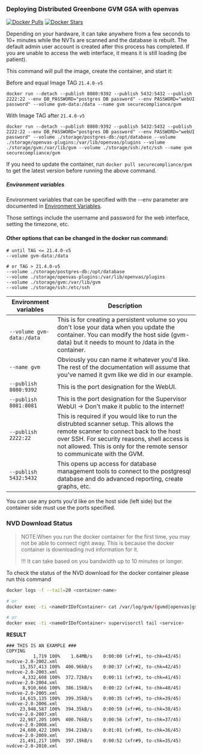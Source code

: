### Deploying Distributed Greenbone GVM GSA with openvas

[![Docker Pulls](https://camo.githubusercontent.com/3e63cf99dc710db046e20197cd8a327e5db79805/68747470733a2f2f696d672e736869656c64732e696f2f646f636b65722f70756c6c732f736563757265636f6d706c69616e63652f67766d2e737667)](https://hub.docker.com/r/securecompliance/gvm/) [![Docker Stars](https://camo.githubusercontent.com/4e1e7c9b4e7a6d79c1cb606cd33473a101a0962e/68747470733a2f2f696d672e736869656c64732e696f2f646f636b65722f73746172732f736563757265636f6d706c69616e63652f67766d2e737667)](https://hub.docker.com/r/securecompliance/gvm/)


Depending on your hardware, it can take anywhere from a few seconds to 10+ minutes while the NVTs are scanned and the database is rebuilt. The default admin user account is created after this process has completed. If you are unable to access the web interface, it means it is still loading (be patient).


This command will pull the image, create the container, and start it:

Before and equal Image TAG `21.4.0-v5` 
```console
docker run --detach --publish 8080:9392 --publish 5432:5432 --publish 2222:22 --env DB_PASSWORD="postgres DB password" --env PASSWORD="webUI password" --volume gvm-data:/data --name gvm securecompliance/gvm
```

With Image TAG after `21.4.0-v5`
```console
docker run --detach --publish 8080:9392 --publish 5432:5432 --publish 2222:22 --env DB_PASSWORD="postgres DB password" --env PASSWORD="webUI password" --volume ./storage/postgres-db:/opt/database --volume ./storage/openvas-plugins:/var/lib/openvas/plugins --volume ./storage/gvm:/var/lib/gvm --volume ./storage/ssh:/etc/ssh --name gvm securecompliance/gvm
```
If you need to update the container, run `docker pull securecompliance/gvm` to get the latest version before running the above command.
##### Environment variables

Environment variables that can be specified with the --env parameter are documented in [Environment Variables](environment-variables.md).

Those settings include the username and password for the web interface, setting the timezone, etc.


#### Other options that can be changed in the docker run command:

```
# until TAG <= 21.4.0-v5
--volume gvm-data:/data

# or TAG > 21.4.0-v5
--volume ./storage/postgres-db:/opt/database 
--volume ./storage/openvas-plugins:/var/lib/openvas/plugins
--volume ./storage/gvm:/var/lib/gvm 
--volume ./storage/ssh:/etc/ssh
``` 

| Environment variables     	| Description                                                                                                                                                                                                                                                     	|
|---------------------------	|-----------------------------------------------------------------------------------------------------------------------------------------------------------------------------------------------------------------------------------------------------------------	|
| `--volume gvm-data:/data` 	| This is for creating a persistent volume so you don't lose your data when you update the container. You can modify the host side (gvm-data) but it needs to mount to /data in the container.                                                                    	|
| `--name gvm`              	| Obviously you can name it whatever you\'d like. The rest of the documentation will assume that you\'ve named it gvm like we did in our example.                                                                                                                 	|
| `--publish 8080:9392`     	| This is the port designation for the WebUI.                                                                                                                                                                                                                     	|
| `--publish 8081:8081`     	| This is the port designation for the Supervisor WebUI -> Don't make it public to the internet!                                                                                                                                                                  	|
| `--publish 2222:22`       	| This is required if you would like to run the distrubted scanner setup. This allows the remote scanner to connect back to the host over SSH. For security reasons, shell access is not allowed. This is only for the remote sensor to communicate with the GVM. 	|
| `--publish 5432:5432`     	| This opens up access for database management tools to connect to the postgresql database and do advanced reporting, create graphs, etc.                                                                                                                         	|                                                                                                                                                                                                                                                     

<!--
`--volume gvm-data:/data` This is for creating a persistent volume so you dont lose your data when you update the container. You can modify the host side (gvm-data) but it needs to mount to /data in the container.

`--name gvm` Obviously you can name it whatever you\'d like. The rest of the documentation will assume that you\'ve named it gvm like we did in our example.

`--publish 8080:9392` - This is the port designation for the WebUI.

`--publish 8081:8081` - This is the port designation for the Supervisor WebUI -> Don't make it public to the internet!

`--publish 2222:22` - This is required if you would like to run the distrubted scanner setup. This allows the remote scanner to connect back to the host over SSH. For security reasons, shell access is not allowed. This is **only** for the remote sensor to communicate with the GVM.

`--publish 5432:5432` - This opens up access for database management tools to connect to the postgresql database and do advanced reporting, create graphs, etc. 

-->

You can use any ports you\'d like on the host side (left side) but the container side must use the ports specified.



### NVD Download Status
> NOTE:When you run the docker container for the first time, you may not be able to connect right away. This is because the docker container is downloading nvd information for it.
>
> !!! It can take based on you bandwidth up to 10 minutes or longer.

To check the status of the NVD download for the docker container please run this command

```bash
docker logs -f --tail=20 <container-name>

# or
docker exec -ti <nameOrIDofContainer> cat /var/log/gvm/(gvmd|openvas|gsad).log 

# or
docker exec -ti <nameOrIDofContainer> supervisorctl tail <service>
```

**RESULT**
```
### THIS IS AN EXAMPLE ###
COPYING
          1,719 100%    1.64MB/s    0:00:00 (xfr#1, to-chk=43/45)
nvdcve-2.0-2002.xml
     15,357,413 100%  400.96kB/s    0:00:37 (xfr#2, to-chk=42/45)
nvdcve-2.0-2003.xml
      4,332,608 100%  372.72kB/s    0:00:11 (xfr#3, to-chk=41/45)
nvdcve-2.0-2004.xml
      8,910,666 100%  386.15kB/s    0:00:22 (xfr#4, to-chk=40/45)
nvdcve-2.0-2005.xml
     14,615,135 100%  399.35kB/s    0:00:35 (xfr#5, to-chk=39/45)
nvdcve-2.0-2006.xml
     23,948,587 100%  394.35kB/s    0:00:59 (xfr#6, to-chk=38/45)
nvdcve-2.0-2007.xml
     22,987,205 100%  400.76kB/s    0:00:56 (xfr#7, to-chk=37/45)
nvdcve-2.0-2008.xml
     24,680,422 100%  394.21kB/s    0:01:01 (xfr#8, to-chk=36/45)
nvdcve-2.0-2009.xml
     21,491,217 100%  397.19kB/s    0:00:52 (xfr#9, to-chk=35/45)
nvdcve-2.0-2010.xml
```

